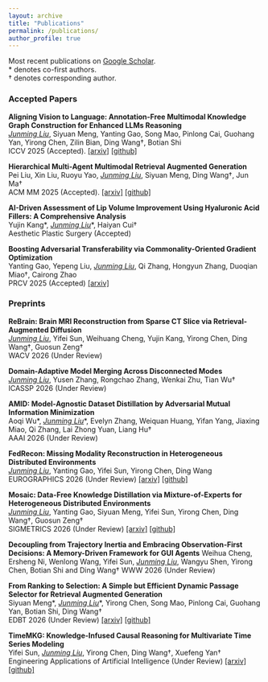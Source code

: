 ```yaml
---
layout: archive
title: "Publications"
permalink: /publications/
author_profile: true
---
```


Most recent publications on [Google Scholar](https://scholar.google.com.hk/citations?user=U8CS_BwAAAAJ&hl=en-US).  
\* denotes co-first authors.  
† denotes corresponding author.

### Accepted Papers

**Aligning Vision to Language: Annotation-Free Multimodal Knowledge Graph Construction for Enhanced LLMs Reasoning**  
*<ins>Junming Liu</ins>*, Siyuan Meng, Yanting Gao, Song Mao, Pinlong Cai, Guohang Yan, Yirong Chen, Zilin Bian, Ding Wang†, Botian Shi  
ICCV 2025 (Accepted). [[arxiv]](https://arxiv.org/abs/2503.12972) [[github]](https://github.com/Wings-Of-Disaster/VaLiK)

**Hierarchical Multi-Agent Multimodal Retrieval Augmented Generation**  
Pei Liu, Xin Liu, Ruoyu Yao, *<ins>Junming Liu</ins>*, Siyuan Meng, Ding Wang†, Jun Ma†  
ACM MM 2025 (Accepted). [[arxiv]](https://arxiv.org/abs/2504.12330) [[github]](https://github.com/ocean-luna/HMRAG)

**AI-Driven Assessment of Lip Volume Improvement Using Hyaluronic Acid Fillers: A Comprehensive Analysis**  
Yujin Kang\*, *<ins>Junming Liu</ins>*\*, Haiyan Cui†  
Aesthetic Plastic Surgery (Accepted)

**Boosting Adversarial Transferability via Commonality-Oriented Gradient Optimization**  
Yanting Gao, Yepeng Liu, *<ins>Junming Liu</ins>*, Qi Zhang, Hongyun Zhang, Duoqian Miao†, Cairong Zhao  
PRCV 2025 (Accepted) [[arxiv]](https://arxiv.org/abs/2506.06992)

### Preprints

**ReBrain: Brain MRI Reconstruction from Sparse CT Slice via Retrieval-Augmented Diffusion**  
*<ins>Junming Liu</ins>*, Yifei Sun, Weihuang Cheng, Yujin Kang, Yirong Chen, Ding Wang†, Guosun Zeng†  
WACV 2026 (Under Review)

**Domain-Adaptive Model Merging Across Disconnected Modes**  
*<ins>Junming Liu</ins>*, Yusen Zhang, Rongchao Zhang, Wenkai Zhu, Tian Wu†  
ICASSP 2026 (Under Review)

**AMID: Model-Agnostic Dataset Distillation by Adversarial Mutual Information Minimization**  
Aoqi Wu\*, *<ins>Junming Liu</ins>*\*, Evelyn Zhang, Weiquan Huang, Yifan Yang, Jiaxing Miao, Qi Zhang, Lai Zhong Yuan, Liang Hu†  
AAAI 2026 (Under Review)

**FedRecon: Missing Modality Reconstruction in Heterogeneous Distributed Environments**  
*<ins>Junming Liu</ins>*, Yanting Gao, Yifei Sun, Yirong Chen, Ding Wang  
EUROGRAPHICS 2026 (Under Review) [[arxiv]](https://arxiv.org/abs/2504.09941) [[github]](https://github.com/Wings-Of-Disaster/FedRecon)

**Mosaic: Data-Free Knowledge Distillation via Mixture-of-Experts for Heterogeneous Distributed Environments**  
*<ins>Junming Liu</ins>*, Yanting Gao, Siyuan Meng, Yifei Sun, Yirong Chen, Ding Wang†, Guosun Zeng†  
SIGMETRICS 2026 (Under Review) [[arxiv]](https://arxiv.org/abs/2505.19699) [[github]](https://github.com/Wings-Of-Disaster/Mosaic)

**Decoupling from Trajectory Inertia and Embracing Observation-First Decisions: A Memory-Driven Framework for GUI Agents**
Weihua Cheng, Ersheng Ni, Wenlong Wang, Yifei Sun, *<ins>Junming Liu</ins>*, Wangyu Shen, Yirong Chen, Botian Shi and Ding Wang†
WWW 2026 (Under Review)

**From Ranking to Selection: A Simple but Efficient Dynamic Passage Selector for Retrieval Augmented Generation**  
Siyuan Meng\*, *<ins>Junming Liu</ins>*\*, Yirong Chen, Song Mao, Pinlong Cai, Guohang Yan, Botian Shi, Ding Wang†  
EDBT 2026 (Under Review) [[arxiv]](https://www.arxiv.org/abs/2508.09497) [[github]](https://github.com/HetaTeam/LLM-Reranker)

**TimeMKG: Knowledge-Infused Causal Reasoning for Multivariate Time Series Modeling**  
Yifei Sun, *<ins>Junming Liu</ins>*, Yirong Chen, Ding Wang†, Xuefeng Yan†  
Engineering Applications of Artificial Intelligence (Under Review) [[arxiv]](https://arxiv.org/abs/2508.09630) [[github]](https://github.com/YifeiSunEcust/TimeMKG)
